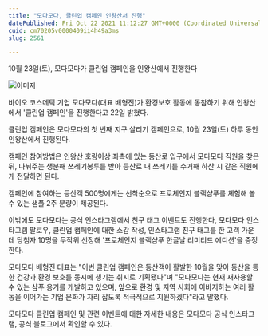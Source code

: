 ```yaml
---
title: "모다모다, 클린업 캠페인 인왕산서 진행"
datePublished: Fri Oct 22 2021 11:12:27 GMT+0000 (Coordinated Universal Time)
cuid: cm70205v0000409ii4h49a3ms
slug: 2561

---
```



10월 23일(토), 모다모다가 클린업 캠페인을 인왕산에서 진행한다

![이미지](https://cdn.hashnode.com/res/hashnode/image/upload/v1739252451671/2991cf9f-9b94-47ab-9364-d98294976396.jpeg)

바이오 코스메틱 기업 모다모다(대표 배형진)가 환경보호 활동에 동참하기 위해 인왕산에서 '클린업 캠페인'을 진행한다고 22일 밝혔다.

클린업 캠페인은 모다모다의 첫 번째 지구 살리기 캠페인으로, 10월 23일(토) 하루 동안 인왕산에서 진행된다.

캠페인 참여방법은 인왕산 호랑이상 좌측에 있는 등산로 입구에서 모다모다 직원을 찾은 뒤, 나눠주는 생분해 쓰레기봉투를 받아 등산로 내 쓰레기를 수거해 하산 시 같은 직원에게 전달하면 된다.

캠페인에 참여하는 등산객 500명에게는 선착순으로 프로체인지 블랙샴푸를 체험해 볼 수 있는 샘플 2주 분량이 제공된다.

이밖에도 모다모다는 공식 인스타그램에서 친구 태그 이벤트도 진행한다, 모다모다 인스타그램 팔로우, 클린업 캠페인에 대한 소감 작성, 인스타그램 친구 태그를 한 고객 가운데 당첨자 10명을 무작위 선정해 '프로체인지 블랙샴푸 한글날 리미티드 에디션'을 증정한다.

모다모다 배형진 대표는 "이번 클린업 캠페인은 등산객이 활발한 10월을 맞아 등산을 통한 건강과 환경 보호를 동시에 챙기는 취지로 기획됐다"며 "모다모다는 현재 재사용할 수 있는 샴푸 용기를 개발하고 있으며, 앞으로 환경 및 지역 사회에 이바지하는 여러 활동을 이어가는 기업 문화가 자리 잡도록 적극적으로 지원하겠다"라고 말했다.

모다모다 클린업 캠페인 및 관련 이벤트에 대한 자세한 내용은 모다모다 공식 인스타그램, 공식 블로그에서 확인할 수 있다.